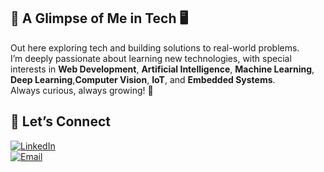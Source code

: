 ## 🌿 A Glimpse of Me in Tech 🖥️

Out here exploring tech and building solutions to real-world problems.  
I’m deeply passionate about learning new technologies, with special interests in **Web Development**, **Artificial Intelligence**, **Machine Learning**, **Deep Learning**,**Computer Vision**, **IoT**, and **Embedded Systems**.  
Always curious, always growing! 🚀

## 🛜 **Let’s Connect**  
[![LinkedIn](https://img.shields.io/badge/LinkedIn-Connect-success?style=flat&logo=linkedin&logoColor=white)](https://www.linkedin.com/in/krupa-nadgir-3660b425b/)  
[![Email](https://img.shields.io/badge/Email-krupanadgir@gmail.com-red?style=flat&logo=gmail&logoColor=white)](mailto:krupanadgir@gmail.com)
